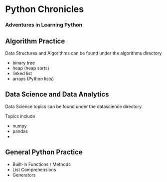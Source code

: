 # Python Chronicles


### Adventures in Learning Python

## Algorithm Practice 

Data Structures and Algorithms can be found under the algorithms directory

* binary tree 
* heap (heap sorts)
* linked list
* arrays (Python lists)

## Data Science and Data Analytics 

Data Science topics can be found under the datascience directory 

Topics include 

* numpy
* pandas
* 

## General Python Practice

* Built-in Functions / Methods
* List Comprehensions 
* Generators 

